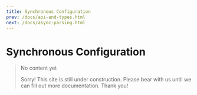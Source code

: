 ```yaml
---
title: Synchronous Configuration
prev: /docs/api-and-types.html
next: /docs/async-parsing.html
---
```

# Synchronous Configuration

> No content yet
>
> Sorry! This site is still under construction. Please bear with us until we can fill out more documentation. Thank you!
